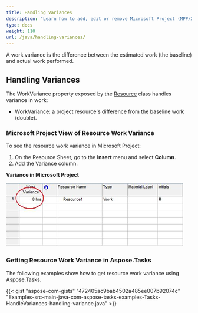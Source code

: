 ```yaml
---
title: Handling Variances
description: "Learn how to add, edit or remove Microsoft Project (MPP/XML) work variances using Aspose.Tasks for Java."
type: docs
weight: 110
url: /java/handling-variances/
---
```


A work variance is the difference between the estimated work (the baseline) and actual work performed.

## **Handling Variances**
The WorkVariance property exposed by the [Resource](https://apireference.aspose.com/tasks/java/com.aspose.tasks/Resource) class handles variance in work:

- WorkVariance: a project resource's difference from the baseline work (double).

### **Microsoft Project View of Resource Work Variance**
To see the resource work variance in Microsoft Project:

1. On the Resource Sheet, go to the **Insert** menu and select **Column**.
2. Add the Variance column.

**Variance in Microsoft Project**

![handling resource variances in Microsoft Project 2010](handling-variances_1.png)

### **Getting Resource Work Variance in Aspose.Tasks**
The following examples show how to get resource work variance using Aspose.Tasks.

{{< gist "aspose-com-gists" "472405ac9bab4502a485ee007b92074c" "Examples-src-main-java-com-aspose-tasks-examples-Tasks-HandleVariances-handling-variance.java" >}}
